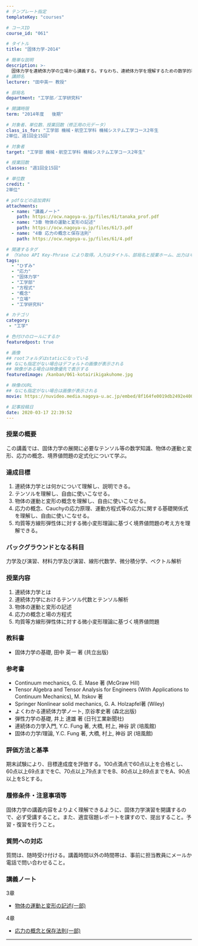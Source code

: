 ```yaml
---
# テンプレート指定
templateKey: "courses"

# コースID
course_id: "061"

# タイトル
title: "固体力学-2014"

# 簡単な説明
description: >-
  固体力学を連続体力学の立場から講義する。すなわち、連続体力学を理解するための数学的準備をした上で、ひずみと応力の概念を説明し、それらに関する場の方程式を導く。 ....
# 講師名
lecturer: "田中英一 教授"

# 部局名
department: "工学部／工学研究科"

# 開講時限
term: "2014年度	後期"

# 対象者、単位数、授業回数（修正用の元データ）
class_is_for: "工学部 機械・航空工学科 機械システム工学コース2年生
2単位、週1回全15回"

# 対象者
target: "工学部 機械・航空工学科 機械システム工学コース2年生"

# 授業回数
classes: "週1回全15回"

# 単位数
credit: "
2単位"

# pdfなどの追加資料
attachments:
  - name: "講義ノート" 
    path: https://ocw.nagoya-u.jp/files/61/tanaka_prof.pdf
  - name: "3章 物体の運動と変形の記述" 
    path: https://ocw.nagoya-u.jp/files/61/3.pdf
  - name: "4章 応力の概念と保存法則" 
    path: https://ocw.nagoya-u.jp/files/61/4.pdf

# 関連するタグ
# （Yahoo API Key-Phrase により取得。入力はタイトル、部局名と授業ホーム、出力はキーフレーズ（tags））
tags:
  - "ひずみ"
  - "応力"
  - "固体力学"
  - "工学部"
  - "方程式"
  - "概念"
  - "立場"
  - "工学研究科"

# カテゴリ
category:
 - "工学"

# 色付けのロールにするか
featuredpost: true

# 画像
## rootフォルダはstaticになっている
## なにも指定がない場合はデフォルトの画像が表示される
## 映像がある場合は映像優先で表示する
featuredimage: /kanban/061-kotairikigakuhome.jpg

# 映像のURL
## なにも指定がない場合は画像が表示される
movie: https://nuvideo.media.nagoya-u.ac.jp/embed/8f164fe0019db2492e400c73af9b0d4d5c395331

# 記事投稿日
date: 2020-03-17 22:39:52
---
```


### 授業の概要

この講義では、固体力学の展開に必要なテンソル等の数学知識、物体の運動と変形、応力の概念、境界値問題の定式化について学ぶ。 

### 達成目標

  1. 連続体力学とは何かについて理解し、説明できる。
  2. テンソルを理解し、自由に使いこなせる。
  3. 物体の運動と変形の概念を理解し、自由に使いこなせる。
  4. 応力の概念、Cauchyの応力原理、運動方程式等の応力に関する基礎関係式を理解し、自由に使いこなせる。
  5. 均質等方線形弾性体に対する微小変形理論に基づく境界値問題の考え方を理解できる。








### バックグラウンドとなる科目

力学及び演習、材料力学及び演習、線形代数学、微分積分学、ベクトル解析 

### 授業内容

  1. 連続体力学とは
  2. 連続体力学におけるテンソル代数とテンソル解析
  3. 物体の運動と変形の記述
  4. 応力の概念と場の方程式
  5. 均質等方線形弾性体に対する微小変形理論に基づく境界値問題

### 教科書

  * 固体力学の基礎, 田中 英一 著 (共立出版)

### 参考書

  * Continuum mechanics, G. E. Mase 著 (McGraw Hill)
  * Tensor Algebra and Tensor Analysis for Engineers (With Applications to Continuum Mechanics), M. Itskov 著
  * Springer Nonlinear solid mechanics, G. A. Holzapfel著 (Wiley)
  * よくわかる連続体力学ノート, 京谷孝史著 (森北出版)
  * 弾性力学の基礎, 井上 達雄 著 (日刊工業新聞社)
  * 連続体の力学入門, Y.C. Fung 著, 大橋, 村上, 神谷 訳 (培風館)
  * 固体の力学/理論, Y.C. Fung 著, 大橋, 村上, 神谷 訳 (培風館)

### 評価方法と基準

期末試験により、目標達成度を評価する。100点満点で60点以上を合格とし、60点以上69点までをC、70点以上79点までをB、80点以上89点までをA、90点以上をSとする。 

### 履修条件・注意事項等

固体力学の講義内容をよりよく理解できるように、固体力学演習を開講するので、必ず受講すること。また、適宜宿題レポートを課すので、提出すること。予習・復習を行うこと。 

### 質問への対応

質問は、随時受け付ける。講義時間以外の時間帯は、事前に担当教員にメールか電話で問い合わせること。





### 講義ノート

3章

- [物体の運動と変形の記述(一部)](https://ocw.nagoya-u.jp/files/61/3.pdf) 

4章

- [応力の概念と保存法則(一部)](https://ocw.nagoya-u.jp/files/61/4.pdf) 











-----